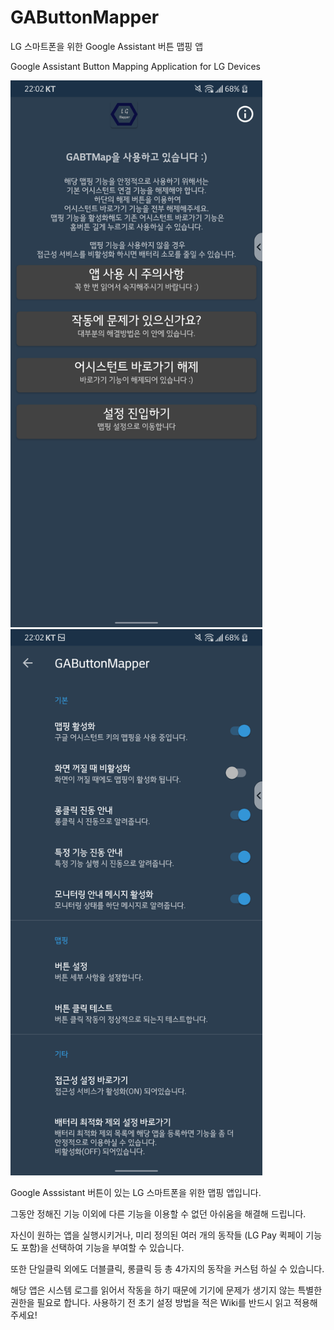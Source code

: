 # GAButtonMapper
LG 스마트폰을 위한 Google Assistant 버튼 맵핑 앱

Google Assistant Button Mapping Application for LG Devices



<img alt="1.png" src="https://github.com/URK96/GAButtonMapper/blob/master/Image/1.png" style="max-width: 80%">
<img alt="2.png" src="https://github.com/URK96/GAButtonMapper/blob/master/Image/2.png" style="max-width: 80%">



Google Asssistant 버튼이 있는 LG 스마트폰을 위한 맵핑 앱입니다.

그동안 정해진 기능 이외에 다른 기능을 이용할 수 없던 아쉬움을 해결해 드립니다.


자신이 원하는 앱을 실행시키거나, 미리 정의된 여러 개의 동작들 (LG Pay 퀵페이 기능도 포함)을 선택하여 기능을 부여할 수 있습니다.

또한 단일클릭 외에도 더블클릭, 롱클릭 등 총 4가지의 동작을 커스텀 하실 수 있습니다.



해당 앱은 시스템 로그를 읽어서 작동을 하기 때문에 기기에 문제가 생기지 않는 특별한 권한을 필요로 합니다.
사용하기 전 초기 설정 방법을 적은 Wiki를 반드시 읽고 적용해주세요!